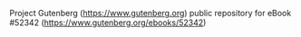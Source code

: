 Project Gutenberg (https://www.gutenberg.org) public repository for eBook #52342 (https://www.gutenberg.org/ebooks/52342)
